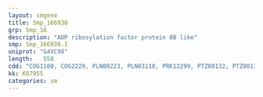 ```yaml
---
layout: smgene
title: Smp_166930
grp: Smp_16
description: "ADP ribosylation factor protein 8B like"
smp: Smp_166930.1
uniprot: "G4VC98"
length:   558
cdd: "COG1100, COG2229, PLN00223, PLN03118, PRK12299, PTZ00132, PTZ00133, TIGR00231, cd04159, cl21455, pfam00025, pfam00071, smart00177, smart00178"
kk: K07955
categories: sm
---
```

